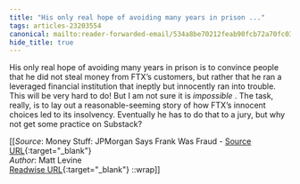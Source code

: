 ```yaml
---
title: "His only real hope of avoiding many years in prison ..."
tags: articles-23203554
canonical: mailto:reader-forwarded-email/534a8be70212feab90fcb72a70fc03c0
hide_title: true
---
```


His only real hope of avoiding many years in prison is to convince people that he did not steal money from FTX’s customers, but rather that he ran a leveraged financial institution that ineptly but innocently ran into trouble. This will be very hard to do! But I am not sure it is *impossible* . The task, really, is to lay out a reasonable-seeming story of how FTX’s innocent choices led to its insolvency. Eventually he has to do that to a jury, but why not get some practice on Substack?


[[_Source_: Money Stuff: JPMorgan Says Frank Was Fraud - [Source URL](mailto:reader-forwarded-email/534a8be70212feab90fcb72a70fc03c0){:target="_blank"}<br>
_Author_: Matt Levine<br>
[Readwise URL](https://readwise.io/open/454940499){:target="_blank"}
::wrap]]